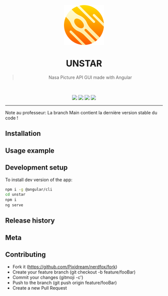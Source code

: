 <div align="center">
  <img src="./unstar/src/assets/img/logo.png" height="128" />
  <br />
  <h1>UNSTAR</h1>
  <blockquote>
  <p>Nasa Picture API GUI made with Angular</p>
  </blockquote>
  <br />
  <br />
  <img src="https://forthebadge.com/images/badges/built-with-love.svg" />
  <img src="https://forthebadge.com/images/badges/powered-by-coffee.svg" />
  <img src="https://forthebadge.com/images/badges/contains-technical-debt.svg" />
  <img src="https://forthebadge.com/images/badges/made-with-typescript.svg" />
</div>

---
Note au professeur: La branch Main contient la dernière version stable du code !
## Installation

## Usage example

## Development setup
To install dev version of the app:
```bash
npm i -g @angular/cli
cd unstar
npm i
ng serve
```

## Release history

## Meta

## Contributing

- Fork it (https://github.com/Pixidream/nerdfox/fork)
- Create your feature branch (git checkout -b feature/fooBar)
- Commit your changes (gitmoji -c')
- Push to the branch (git push origin feature/fooBar)
- Create a new Pull Request

